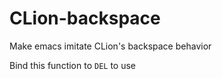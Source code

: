 # CLion-backspace
Make emacs imitate CLion's backspace behavior

Bind this function to `DEL` to use
